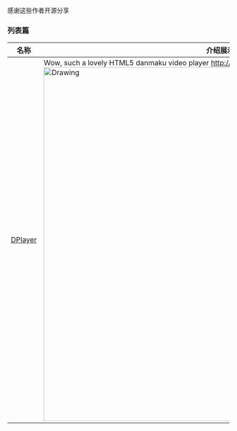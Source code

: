 感谢这些作者开源分享
### 列表篇
名称  | 介绍展示
:---: | --- 
[DPlayer](https://github.com/DIYgod/DPlayer)  |  Wow, such a lovely HTML5 danmaku video player http://diygod.github.io/DPlayer/demo <img src="https://camo.githubusercontent.com/c42f38c3ce0c4d2c3ec64f0c2b3094105724bc1d/687474703a2f2f692e696d6775722e636f6d2f39495548496a312e6a7067" alt="Drawing" width="800px" />  
